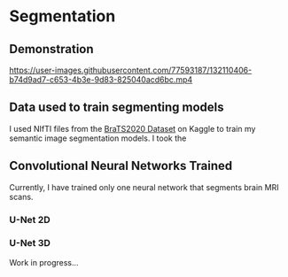 # Segmentation

## Demonstration
https://user-images.githubusercontent.com/77593187/132110406-b74d9ad7-c653-4b3e-9d83-825040acd6bc.mp4

## Data used to train segmenting models

I used NIfTI files from the [BraTS2020 Dataset](https://www.kaggle.com/awsaf49/brats20-dataset-training-validation) on Kaggle to train my semantic image segmentation models. I took the 

## Convolutional Neural Networks Trained
Currently, I have trained only one neural network that segments brain MRI scans.

### U-Net 2D


### U-Net 3D
Work in progress...

